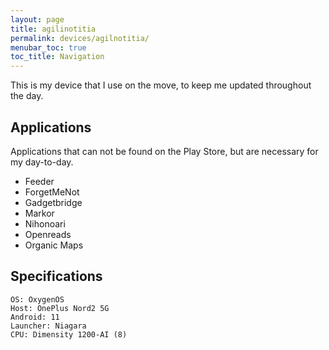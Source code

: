 ```yaml
---
layout: page
title: agilinotitia
permalink: devices/agilnotitia/
menubar_toc: true
toc_title: Navigation
---
```


This is my device that I use on the move, to keep me updated throughout the day.

## Applications

Applications that can not be found on the Play Store, but are necessary for my day-to-day.

- Feeder
- ForgetMeNot
- Gadgetbridge
- Markor
- Nihonoari
- Openreads
- Organic Maps

## Specifications

    OS: OxygenOS
    Host: OnePlus Nord2 5G
    Android: 11
    Launcher: Niagara
    CPU: Dimensity 1200-AI (8)
